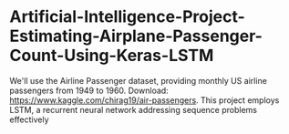 # Artificial-Intelligence-Project-Estimating-Airplane-Passenger-Count-Using-Keras-LSTM
We'll use the Airline Passenger dataset, providing monthly US airline passengers from 1949 to 1960. Download: https://www.kaggle.com/chirag19/air-passengers. This project employs LSTM, a recurrent neural network addressing sequence problems effectively
